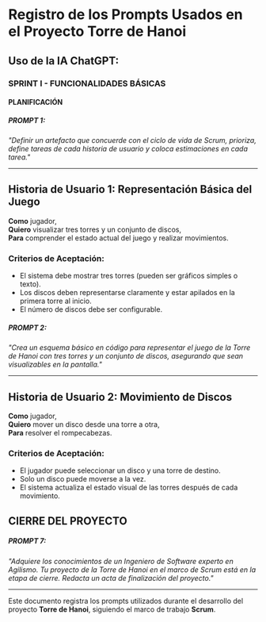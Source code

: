 # Registro de los Prompts Usados en el Proyecto Torre de Hanoi

## Uso de la IA ChatGPT:
### **SPRINT I - FUNCIONALIDADES BÁSICAS**
#### **PLANIFICACIÓN**
##### **PROMPT 1:**  
*"Definir un artefacto que concuerde con el ciclo de vida de Scrum, prioriza, define tareas de cada historia de usuario y coloca estimaciones en cada tarea."*

---

## **Historia de Usuario 1: Representación Básica del Juego**
**Como** jugador,  
**Quiero** visualizar tres torres y un conjunto de discos,  
**Para** comprender el estado actual del juego y realizar movimientos.

### Criterios de Aceptación:
- El sistema debe mostrar tres torres (pueden ser gráficos simples o texto).
- Los discos deben representarse claramente y estar apilados en la primera torre al inicio.
- El número de discos debe ser configurable.

##### **PROMPT 2:**  
*"Crea un esquema básico en código para representar el juego de la Torre de Hanoi con tres torres y un conjunto de discos, asegurando que sean visualizables en la pantalla."*

---

## **Historia de Usuario 2: Movimiento de Discos**
**Como** jugador,  
**Quiero** mover un disco desde una torre a otra,  
**Para** resolver el rompecabezas.

### Criterios de Aceptación:
- El jugador puede seleccionar un disco y una torre de destino.
- Solo un disco puede moverse a la vez.
- El sistema actualiza el estado visual de las torres después de cada movimiento.

## **CIERRE DEL PROYECTO**
##### **PROMPT 7:**  
*"Adquiere los conocimientos de un Ingeniero de Software experto en Agilismo. Tu proyecto de la Torre de Hanoi en el marco de Scrum está en la etapa de cierre. Redacta un acta de finalización del proyecto."*

---

Este documento registra los prompts utilizados durante el desarrollo del proyecto **Torre de Hanoi**, siguiendo el marco de trabajo **Scrum**.
